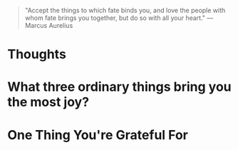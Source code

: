 
> \"Accept the things to which fate binds you, and love the people with whom fate brings you together, but do so with all your heart.\" — Marcus Aurelius

# Thoughts

# What three ordinary things bring you the most joy?

# One Thing You're Grateful For

